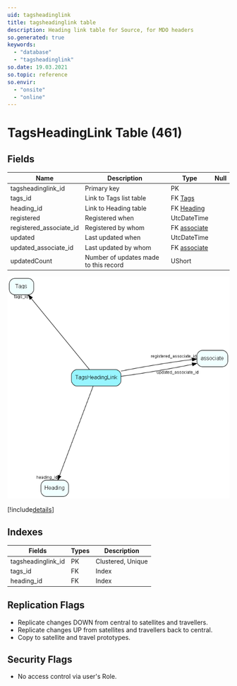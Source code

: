```yaml
---
uid: tagsheadinglink
title: tagsheadinglink table
description: Heading link table for Source, for MDO headers
so.generated: true
keywords:
  - "database"
  - "tagsheadinglink"
so.date: 19.03.2021
so.topic: reference
so.envir:
  - "onsite"
  - "online"
---
```


# TagsHeadingLink Table (461)

## Fields

| Name | Description | Type | Null |
|------|-------------|------|:----:|
|tagsheadinglink\_id|Primary key|PK| |
|tags\_id|Link to Tags list table|FK [Tags](Tags.md)| |
|heading\_id|Link to Heading table|FK [Heading](Heading.md)| |
|registered|Registered when|UtcDateTime| |
|registered\_associate\_id|Registered by whom|FK [associate](associate.md)| |
|updated|Last updated when|UtcDateTime| |
|updated\_associate\_id|Last updated by whom|FK [associate](associate.md)| |
|updatedCount|Number of updates made to this record|UShort| |


![TagsHeadingLink table relationship diagram](media\TagsHeadingLink.png)

[!include[details](./includes/TagsHeadingLink.md)]

## Indexes

| Fields | Types | Description |
|--------|-------|-------------|
|tagsheadinglink\_id |PK |Clustered, Unique |
|tags\_id |FK |Index |
|heading\_id |FK |Index |

## Replication Flags

* Replicate changes DOWN from central to satellites and travellers.
* Replicate changes UP from satellites and travellers back to central.
* Copy to satellite and travel prototypes.

## Security Flags

* No access control via user's Role.

